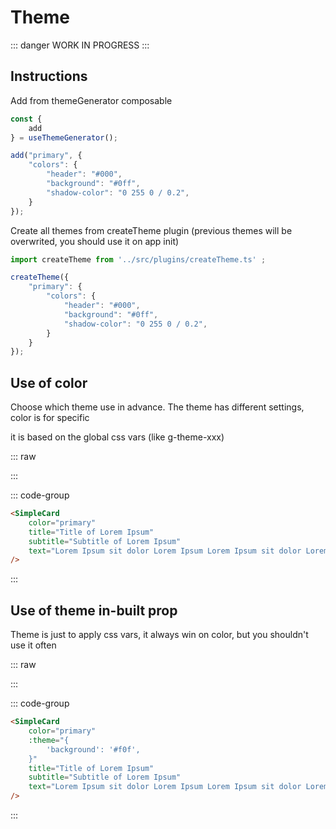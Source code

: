 # Theme
::: danger
WORK IN PROGRESS
:::

## Instructions

Add from themeGenerator composable
```js
const {
    add
} = useThemeGenerator();

add("primary", {
    "colors": {
        "header": "#000",
        "background": "#0ff",
        "shadow-color": "0 255 0 / 0.2",
    }
});
```

Create all themes from createTheme plugin (previous themes will be overwrited, you should use it on app init)
```js
import createTheme from '../src/plugins/createTheme.ts' ;

createTheme({
    "primary": {
        "colors": {
            "header": "#000",
            "background": "#0ff",
            "shadow-color": "0 255 0 / 0.2",
        }
    }
});
```

## Use of color
Choose which theme use in advance.
The theme has different settings, color is for specific

it is based on the global css vars (like g-theme-xxx)

::: raw
<div class="dev-section">
    <SimpleCard
        color="primary"
        title="Title of Lorem Ipsum"
        subtitle="Subtitle of Lorem Ipsum"
        text="Lorem Ipsum sit dolor Lorem Ipsum Lorem Ipsum sit dolor Lorem Ipsum"
    />
</div>
:::

::: code-group
```html
<SimpleCard
    color="primary"
    title="Title of Lorem Ipsum"
    subtitle="Subtitle of Lorem Ipsum"
    text="Lorem Ipsum sit dolor Lorem Ipsum Lorem Ipsum sit dolor Lorem Ipsum"
/>
```
:::


## Use of theme in-built prop
Theme is just to apply css vars, it always win on color, but you shouldn't use it often

::: raw
<div class="dev-section">
    <SimpleCard
        color="primary"
        :theme="{
            'background': '#f0f',
        }"
        title="Title of Lorem Ipsum"
        subtitle="Subtitle of Lorem Ipsum"
        text="Lorem Ipsum sit dolor Lorem Ipsum Lorem Ipsum sit dolor Lorem Ipsum"
    />
</div>
:::

::: code-group
```html
<SimpleCard
    color="primary"
    :theme="{
        'background': '#f0f',
    }"
    title="Title of Lorem Ipsum"
    subtitle="Subtitle of Lorem Ipsum"
    text="Lorem Ipsum sit dolor Lorem Ipsum Lorem Ipsum sit dolor Lorem Ipsum"
/>
```
:::

<style lang="scss">
@use "theme.scss";
</style>

<script setup>
import { SimpleCard } from '../src/';
import useThemeGenerator from '../src/composables/themeGenerator.ts'; 

const {
    add
} = useThemeGenerator();

add("primary", {
    "colors": {
        "header": "#000",
        "background": "#0ff",
        "shadow-color": "0 255 0 / 0.2",
    }
});
</script>